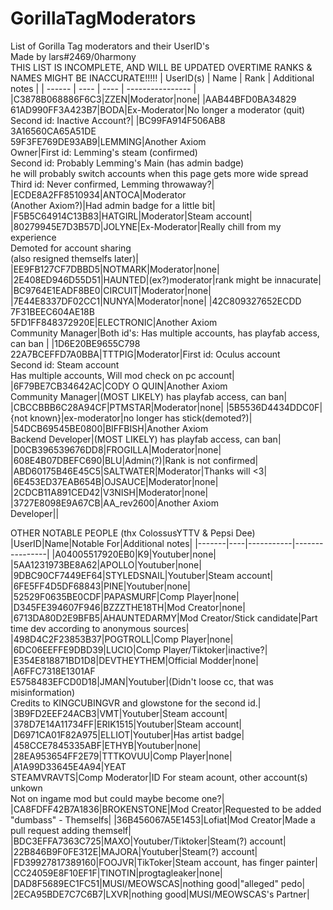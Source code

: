 # GorillaTagModerators
List of Gorilla Tag moderators and their UserID's<br />
Made by lars#2469/0harmony<br />
THIS LIST IS INCOMPLETE, AND WILL BE UPDATED OVERTIME
RANKS & NAMES MIGHT BE INACCURATE!!!!!
| UserID(s) | Name | Rank | Additional notes |
| ------ | ---- | ---- | ---------------- |
|C3878B068886F6C3|ZZEN|Moderator|none|
|AAB44BFD0BA34829<br >61AD990FF3A423B7|BODA|Ex-Moderator|No longer a moderator (quit)<br >Second id: Inactive Account?|
|BC99FA914F506AB8<br >3A16560CA65A51DE<br >59F3FE769DE93AB9|LEMMING|Another Axiom<br >Owner|First id: Lemming's steam (confirmed)<br>Second id: Probably Lemming's Main (has admin badge)<br >he will probably switch accounts when this page gets more wide spread<br >Third id: Never confirmed, Lemming throwaway?|
|ECDE8A2FF8510934|ANTOCA|Moderator<br >(Another Axiom?)|Had admin badge for a little bit|
|F5B5C64914C13B83|HATGIRL|Moderator|Steam account|
|80279945E7D3B57D|JOLYNE|Ex-Moderator|Really chill from my experience<br >Demoted for account sharing<br >(also resigned themselfs later)|
|EE9FB127CF7DBBD5|NOTMARK|Moderator|none|
|2E408ED946D55D51|HAUNTED|(ex?)moderator|rank might be innacurate|
|BC9764E1EADF8BE0|CIRCUIT|Moderator|none|
|7E44E8337DF02CC1|NUNYA|Moderator|none|
|42C809327652ECDD<br >7F31BEEC604AE18B<br >5FD1FF848372920E|ELECTRONIC|Another Axiom<br >Community Manager|Both id's: Has multiple accounts, has playfab access, can ban |
|1D6E20BE9655C798<br >22A7BCEFFD7A0BBA|TTTPIG|Moderator|First id: Oculus account<br >Second id: Steam account<br >Has multiple accounts, Will mod check on pc account|
|6F79BE7CB34642AC|CODY O QUIN|Another Axiom<br >Community Manager|(MOST LIKELY) has playfab access, can ban|
|CBCCBBB6C28A94CF|PTMSTAR|Moderator|none|
|5B5536D4434DDC0F|{not known}|ex-moderator|no longer has stick(demoted?)|
|54DCB69545BE0800|BIFFBISH|Another Axiom<br >Backend Developer|(MOST LIKELY) has playfab access, can ban|
|D0CB396539676DD8|FROGILLA|Moderator|none|
|608E4B07DBEFC690|BLU|Admin(?)|Rank is not confirmed|
|ABD60175B46E45C5|SALTWATER|Moderator|Thanks will <3|
|6E453ED37EAB654B|OJSAUCE|Moderator|none|
|2CDCB11A891CED42|V3NISH|Moderator|none|
|3727E8098E9A67CB|AA_rev2600|Another Axiom<br >Developer||

OTHER NOTABLE PEOPLE (thx ColossusYTTV & Pepsi Dee)
|UserID|Name|Notable For|Additional notes|
|-------|----|-----------|----------------|
|A04005517920EB0|K9|Youtuber|none|
|5AA1231973BE8A62|APOLLO|Youtuber|none|
|9DBC90CF7449EF64|STYLEDSNAIL|Youtuber|Steam account|
|6FE5FF4D5DF68843|PINE|Youtuber|none|
|52529F0635BE0CDF|PAPASMURF|Comp Player|none|
|D345FE394607F946|BZZZTHE18TH|Mod Creator|none|
|6713DA80D2E9BFB5|AHAUNTEDARMY|Mod Creator/Stick candidate|Part time dev according to anonymous sources|
|498D4C2F23853B37|POGTROLL|Comp Player|none|
|6DC06EEFFE9DBD39|LUCIO|Comp Player/Tiktoker|inactive?|
|E354E818871BD1D8|DEVTHEYTHEM|Official Modder|none|
|A6FFC7318E1301AF<br >E5758483EFCD0D18|JMAN|Youtuber|(Didn't loose cc, that was misinformation)<br >Credits to KINGCUBINGVR and glowstone for the second id.|
|3B9FD2EEF24ACB3|VMT|Youtuber|Steam account|
|378D7E14A11734FF|ERIK1515|Youtuber|Steam account|
|D6971CA01F82A975|ELLIOT|Youtuber|Has artist badge|
|458CCE7845335ABF|ETHYB|Youtuber|none|
|28EA953654FF2E79|TTTKOVUU|Comp Player|none|
|A1A99D33645E4A94|YEAT<br >STEAMVRAVTS|Comp Moderator|ID For steam acount, other account(s) unkown<br >Not on ingame mod but could maybe become one?|
|CA8FDFF42B7A1836|BROKENSTONE|Mod Creator|Requested to be added<br> "dumbass" - Themselfs|
|36B456067A5E1453|Lofiat|Mod Creator|Made a pull request adding themself|
|BDC3EFFA7363C725|MAXO|Youtuber/Tiktoker|Steam(?) account|
|22B846B9F0FE312E|MAJORA|Youtuber|Steam(?) account|
|FD39927817389160|FOOJVR|TikToker|Steam account, has finger painter|
|CC24059E8F10EF1F|TINOTIN|progtagleaker|none|
|DAD8F5689EC1FC51|MUSI/MEOWSCAS|nothing good|"alleged" pedo|
|2ECA95BDE7C7C6B7|LXVR|nothing good|MUSI/MEOWSCAS's Partner|
